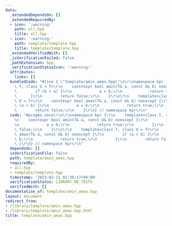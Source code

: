 ```yaml
---
data:
  _extendedDependsOn: []
  _extendedRequiredBy:
  - icon: ':warning:'
    path: all.hpp
    title: all.hpp
  - icon: ':warning:'
    path: template/template.hpp
    title: template/template.hpp
  _extendedVerifiedWith: []
  _isVerificationFailed: false
  _pathExtension: hpp
  _verificationStatusIcon: ':warning:'
  attributes:
    links: []
  bundledCode: "#line 2 \"template/amin_amax.hpp\"\n\r\nnamespace kpr {\r\n    template<class\
    \ T, class U = T>\r\n    constexpr bool amin(T& a, const U& b) noexcept {\r\n\
    \        if (b < a) {\r\n            a = b;\r\n            return true;\r\n  \
    \      }\r\n        return false;\r\n    }\r\n\r\n    template<class T, class\
    \ U = T>\r\n    constexpr bool amax(T& a, const U& b) noexcept {\r\n        if\
    \ (a < b) {\r\n            a = b;\r\n            return true;\r\n        }\r\n\
    \        return false;\r\n    }\r\n} // namespace kpr\r\n"
  code: "#pragma once\r\n\r\nnamespace kpr {\r\n    template<class T, class U = T>\r\
    \n    constexpr bool amin(T& a, const U& b) noexcept {\r\n        if (b < a) {\r\
    \n            a = b;\r\n            return true;\r\n        }\r\n        return\
    \ false;\r\n    }\r\n\r\n    template<class T, class U = T>\r\n    constexpr bool\
    \ amax(T& a, const U& b) noexcept {\r\n        if (a < b) {\r\n            a =\
    \ b;\r\n            return true;\r\n        }\r\n        return false;\r\n   \
    \ }\r\n} // namespace kpr\r\n"
  dependsOn: []
  isVerificationFile: false
  path: template/amin_amax.hpp
  requiredBy:
  - all.hpp
  - template/template.hpp
  timestamp: '2023-02-11 02:36:17+09:00'
  verificationStatus: LIBRARY_NO_TESTS
  verifiedWith: []
documentation_of: template/amin_amax.hpp
layout: document
redirect_from:
- /library/template/amin_amax.hpp
- /library/template/amin_amax.hpp.html
title: template/amin_amax.hpp
---
```

